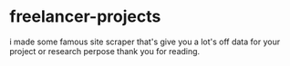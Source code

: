 # freelancer-projects
i made some famous site scraper that's give you a lot's off data for your project or research perpose
thank you for reading.
